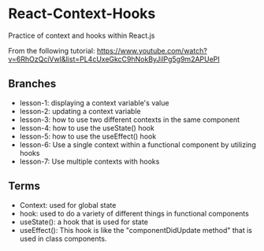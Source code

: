 # React-Context-Hooks
Practice of context and hooks within React.js

From the following tutorial: https://www.youtube.com/watch?v=6RhOzQciVwI&list=PL4cUxeGkcC9hNokByJilPg5g9m2APUePI 

## Branches
- lesson-1: displaying a context variable's value
- lesson-2: updating a context variable
- lesson-3: how to use two different contexts in the same component
- lesson-4: how to use the useState() hook
- lesson-5: how to use the useEffect() hook
- lesson-6: Use a single context within a functional component by utilizing hooks
- lesson-7: Use multiple contexts with hooks

## Terms
- Context: used for global state
- hook: used to do a variety of different things in functional components
- useState(): a hook that is used for state
- useEffect(): This hook is like the "componentDidUpdate method" that is used in class components.
